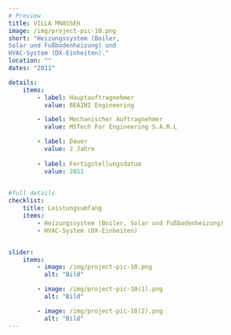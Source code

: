 ```yaml
---
# Preview
title: VILLA MNASSEH
image: /img/project-pic-10.png
short: "Heizungssystem (Boiler,
Solar und Fußbodenheizung) und
HVAC-System (DX-Einheiten)."
location: ""
dates: "2011"

details:
    items:
        - label: Hauptauftragnehmer
          value: BEAINI Engineering

        - label: Mechanischer Auftragnehmer
          value: MSTech For Engineering S.A.R.L  

        - label: Dauer
          value: 2 Jahre 
        
        - label: Fertigstellungsdatum
          value: 2011
        

#full details
checklist:
    title: Leistungsumfang
    items:
        - Heizungssystem (Boiler, Solar und Fußbodenheizung)
        - HVAC-System (DX-Einheiten)


slider: 
    items:
        - image: /img/project-pic-10.png
          alt: "Bild"

        - image: /img/project-pic-10(1).png
          alt: "Bild"      

        - image: /img/project-pic-10(2).png
          alt: "Bild"    
---
```


